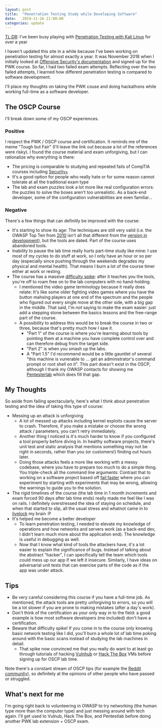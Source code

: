 ```yaml
---
layout: post
title:  "Penetration Testing Study while Developing Software"
date:   2019-11-26 21:00:00
categories: update
---
```


[TL;DR](https://en.wikipedia.org/wiki/Wikipedia:Too_long;_didn%27t_read): I've been busy playing with [Penetration Testing with Kali Linux](https://www.offensive-security.com/pwk-oscp/) for over a year

I haven't updated this site in a while because I've been working on penetration testing for almost exactly a year. It was November 2018 when I initially looked at [Offensive Security's documentation](https://www.offensive-security.com/pwk-oscp/) and signed up for the PWK course. So far, I had two failed exam attempts. Reflecting over the two failed attempts, I learned how different penetration testing is compared to software development.

I'll place my thoughts on taking the PWK couse and doing hackathons while working full-time as a software developer.

## The OSCP Course

I'll break down some of my OSCP experiences.

### Positive

I respect the PWK / OSCP course and certification. It reminds me of the meme "Tough but Fair" (I'll leave the link out because a lot of the references were risky). I found the course material and exam unforgiving, but I can rationalize why everything is there:

* The pricing is comparable to studying and repeated fails of CompTIA courses including [Security+](https://www.comptia.org/certifications/security)
* It's a good option for people who really hate or for some reason cannot tolerate at all the traditional exam type
* The lab and exam puzzles look a lot more like real configuration errors: the puzzles to solve the boxes aren't too unrealistic. As a back-end developer, some of the configuration vulnerabilities are even familiar...

### Negative

There's a few things that can definitly be improved with the course:

* It's starting to show its age: The techniques are still very valid (i.e. the OWASP Top Ten from [2010](https://www.owasp.org/index.php/Category:OWASP_Top_Ten_Project#tab=OWASP_Top_10_for_2010) isn't all that different from the [version in development](https://github.com/OWASP/Top10/blob/master/2017/en/0x11-t10.md)), but the tools are dated. Part of the course uses abandoned tools.
* Inability to pause the lab time really hurts part-time study like mine: I use most of my cycles to do stuff at work, so I only have an hour or so per day (especially since pushing through the weekends degrades my physical and mental health). That means I burn a lot of the course timer either at work or resting.
* The course has a massive [difficulty spike](https://tvtropes.org/pmwiki/pmwiki.php/Main/DifficultySpike): after it teaches you the tools, you're off to roam free on to the lab computers with no hand-holding.
  - I mentioned the video game terminology because it really does relate: It's like some older fighting video games where you have the button mahsing players at one end of the spectrum and the people who figured out every single move at the other side, with a big gap in the middle. That said, I'm _not_ saying to make the exam easier: just add a stepping stone between the basics lessons and the free-range part of the course.
  - A possibility to address this would be to break the course in two or three, because that's pretty much how I saw it.
    * "Part 1" of the course is where you're learning about tools by pointing them at a machine you have complete control over and can therefore debug from the target side.
    * "Part 2" is when you smash up the labs.
    * A "Part 1.5" I'd recommend would be a little gauntlet of several "this machine is vunerable to ... get an administrator's command prompt or root shell on it". This part doesn't exist in the OSCP, although I thank my OWASP contacts for showing me [Pentesterlab](https://www.pentesterlab.com/) which does fill that gap.

## My Thoughts

So aside from failing spectacularly, here's what I think about penetration testing and the idea of taking this type of course:

* Messing up an attack is unforgiving
  - A lot of messed up attacks including kernel exploits cause the server to crash. Therefore, if you make a mistake or choose the wrong attack / parameters, you can't retry immediately.
  - Another thing I noticed is it's much harder to know if you configured a tool properly before diving in. In healthy software projects, there's unit test and static analysis that mentions something may not be right in seconds, rather than you (or customers!) finding out hours later.
  - Doing those attacks feels a more like working with a messy codebase, where you have to prepare too much to do a simple thing. You triple-check all the command line arguments: Contrast that to working on a software project based off [fail faster](https://www.youtube.com/watch?v=rDjrOaoHz9s)  where you can experiment by starting with experiments that may be wrong, allowing the warnings to guide you to the solution.
* The rigid timelines of the course (the lab time in 1 month increments and exam forced 90 days after lab time ends) really made me feel like I was on rails. I definitely overstressed the idea of staying on schedule, and when that started to slip, all the usual stress and whatnot came in to [livelock](https://en.wikipedia.org/wiki/Deadlock#Livelock) my brain :P
* It's helped me become a better developer
  - To learn penetration testing, I needed to elevate my knowledge of operations and how networks and servers work (as a back-end dev, I didn't learn much more about the application end). The knowledge is useful in debugging as well.
  - Now that I know what kind of tools the attackers have, it's a lot easier to explain the significance of bugs. Instead of talking about the abstract "hacker", I can specifically tell the team which tools could mess up our app if we left it insecure. Similarly, I have ideas on adversarial unit tests that can exercise parts of the code as if the app was under attack.

## Tips

* Be very careful considering this course if you have a full-time job. As mentioned, the attack tools are pretty unforgiving to errors, so you will be a lot slower if you are prone to making mistakes (after a day's work).
* Don't think of the certification as your only way in to the field: a good example is how most software developers (me included) don't have a certification.
* Beware that difficulty spike! If you come in to the course only knowing basic network testing like I did, you'll burn a whole lot of lab time poking around with the basic scans instead of studying the lab machines in detail.
  - That spike now convinced me that you really do want to at least go through tutorials of hacking [Vulnhub](https://www.vulnhub.com/) or [Hack The Box](https://www.hackthebox.eu/) VMs before signing up for OSCP lab time.

Note there's a constant stream of OSCP tips (for example the [Reddit community](https://www.reddit.com/r/oscp)), so definitely at the opinions of other people who have passed or struggled.

## What's next for me

I'm going right back to volunteering in OWASP to try networking (the human type more than the computer type) and just messing around with tech again. I'll get used to Vulnub, Hack The Box, and Pentestlab before doing another PWK lab extension + OSCP exam.
